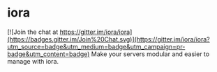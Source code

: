 # iora

[![Join the chat at https://gitter.im/iora/iora](https://badges.gitter.im/Join%20Chat.svg)](https://gitter.im/iora/iora?utm_source=badge&utm_medium=badge&utm_campaign=pr-badge&utm_content=badge)
Make your servers modular and easier to manage with iora.
